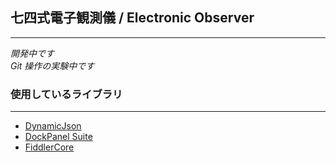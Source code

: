 ﻿
## 七四式電子観測儀 / Electronic Observer
---

*開発中です*  
*Git 操作の実験中です*  

### 使用しているライブラリ
---

* [DynamicJson](http://dynamicjson.codeplex.com/)
* [DockPanel Suite](http://dockpanelsuite.com/)
* [FiddlerCore](http://www.telerik.com/fiddler/fiddlercore)

